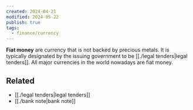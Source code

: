 ```yaml
---
created: 2024-04-21
modified: 2024-05-22
publish: true
tags:
  - finance/currency
---
```

**Fiat money** are currency that is not backed by precious metals. It is typically designated by the issuing government to be [[./legal tenders|legal tenders]]. All major currencies in the world nowadays are fiat money.

## Related
- [[./legal tenders|legal tenders]]
- [[./bank note|bank note]]